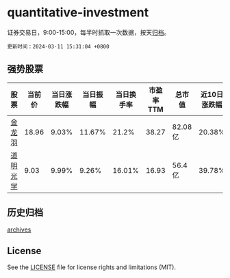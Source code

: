 # quantitative-investment

证券交易日，9:00-15:00，每半时抓取一次数据，按天[归档](archives)。

`更新时间：2024-03-11 15:31:04 +0800`

## 强势股票

|股票|当前价|当日涨跌幅|当日振幅|当日换手率|市盈率TTM|总市值|近10日涨跌幅|
|----|----|----|----|----|----|----|----|
|[金龙羽](https://xueqiu.com/S/SZ002882)|18.96|9.03%|11.67%|21.2%|38.27|82.08亿|20.38%|
|[道明光学](https://xueqiu.com/S/SZ002632)|9.03|9.99%|9.26%|16.01%|16.93|56.4亿|39.78%|

## 历史归档

[archives](archives)

## License

See the [LICENSE](LICENSE) file for license rights and limitations (MIT).